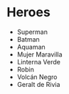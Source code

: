 # Heroes

* Superman
* Batman
* Aquaman
* Mujer Maravilla
* Linterna Verde
* Robin
* Volcán Negro
* Geralt de Rivia
